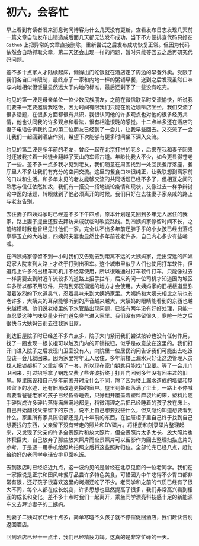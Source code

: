 # 初六，会客忙


早上看到有读者发来消息询问博客为什么几天没有更新，查看发布日志发现几天前一篇文章自动发布出错造成后面几天都无法发布成功。当下不方便排查代码只好在 `Github` 上把异常的文章直接删除，重新尝试之后发布成功恢复正常。但因为代码依然会自动抓取文章，第二天还会出现一样的问题，暂时只能等回去之后再研究代码问题。

差不多十点家人才陆续起床，懒得出门吃饭就在酒店定了周边的早餐外卖。受限于我们各自口味限制，最终点了一家和内地一样的粥铺早餐，送到之后发现虽然口味与内地相似但饭量显然远大于内地的标准，最后还剩下了一些没有吃完。

约见的第一波是母亲单位一位少数民族朋友，之前在微信联系时交流愉快，听说我们要来一定要邀请我吃饭，因为时间有限我们只能在附近咖啡店坐坐。我们交流了很多话题，在很多方面都很有共识，我很认同他的许多观点也对他的很多经历共情，他也认同我的许多观点和看法，很有相逢恨晚的感觉。十二点半多还在酒店的妻子电话告诉我约见的第二位朋友已经到了一会儿，让我早些回去。又交流了一会儿我们一起回到酒店作别，希望下次能够有更多时间坐下深入交流。

约见的第二波是多年前的老友，曾经一起在北京打拼的老乡，后来在我和妻子回来时还被我拉着一起徒步翻越了天山的车师古道。年龄比我大不少，如今更显得苍老了一些。差不多一点多我才见到老友，我们随意在周围找到一处回民餐厅落座，餐厅里人不多让我们有充分的空间交流。这里的餐食口味很纯正，让我联想到离家前的口味和生活。和多年未见的老友能够交流的共同话题已经不多了，但相互之间的熟悉与信任依然如故，我们有一搭没一搭地谈论疫情和现状，又像过去一样争辩讨论中医的话题，转眼就到了他必须离开的时候。我们只好在去往妻子家亲戚的路上与老友告别。

去往妻子四姨妈家时已经差不多下午四点，原本计划是先回到多年无人居住的我家，路上妻子提出还要去拜访亲戚就临时改变路线。到四姨妈家停留时间不长，之前结婚时我也曾经见过他们一家。完全认不出多年前还胖乎乎的小女孩已经出落成亭亭玉立的大姑娘，四姨妈夫妻也显然比多年前苍老许多，自己内心多少有些唏嘘。

在四姨妈家停留不到一小时我们又告别去到距离不远的大姨妈家，走出深远的四姨妈家大院来到大路上才终于打到出租车。这个城市里似乎人们也使用打车软件，但道路上许多的出租车司机并不经常使用，所以很难通过打车软件打车，只能像过去一样需要去到附近车流较多的道路上招手拦车，后来询问一位司机才知道因为城区车多所以都不用软件，只有到郊区偏远的地方才会使用。大姨妈家的旧楼楼道里弥漫着浓烈的下水道臭气，忍着臭味来到大姨妈家里。大姨妈和大姨夫相比之前也苍老许多，大姨夫的耳朵能够听到的声音越来越大，大姨妈的眼睛能看到的东西也越来越模糊。他们说老楼里的下水管路出现问题，已经有两年没有好好处理，只能一直忍受这种气味尽量少开门避免臭气进入家里。我们没有停留很久，寒暄一阵之后很快与大姨妈告别去往我家旧屋。

到达旧屋院子时已经差不多六点多，院子大门紧闭我们尝试按铃也没有任何作用，找了一圈发现一根长棍可以触及门内的开锁按钮，似乎是故意放在这里的。我们打开门进入院子之后发现门卫室没有人，向院里一位居民询问告诉我们可能出去吃饭应该一会儿就回来。因为家里常年无人居住，多年前楼上漏水只好让这边管理人员找人把锁都拆了又重新换了一套，所以现在家门钥匙只能找门卫要。等了一会儿门卫回来，打过招呼拿了钥匙又费了些许波折终于打开门回到多年没有回来过的旧屋。屋里陈设和自己多年前离开时没什么不同，除了因为楼上漏水造成的墙壁和屋顶留下的水迹，还有旧房改造更换的窗户。屋里到处都落满了尘土，一路上不停喊着要看爸爸老家的孩子已经昏昏睡去，只好翻开覆盖着塑料麻袋片的床，塑料片随手碎裂成许多碎片落得满床满地都是，稍微清理之后把已经睡着的孩子放在床上。自己开始翻找父亲留下的东西，说不上自己想要找些什么，但又隐约知道想要看到什么。家里所有家具陈设都还是几十年前的东西，在抽屉柜子里自己终于找到自己想要找的东西，父亲留下没有带走的照片和DV碟片。将相册和刻录碟片整理起来，又发现了父亲的许多全景照片和放大照片，但全景照片太多太长、放大照片也体积巨大，自己放弃了那些放大照片而全景照片可以留影作为回去整理扫描底片的参考，于是逐一用手机给照片拍照之后将这些照片归位。全部忙完已经八点，赶忙给约好的老同学电话安排见面吃饭。

去到饭店时已经临近九点，这一波约见的是曾经在北京见面的一位老同学。我们在一家据说是正宗和田风味餐厅品尝许多特色美食，可惜因为中午吃得不少胃口都非常有限，还好孩子很喜欢这里的烤翅还吃了不少。老同学和之前的气质已经有了很大不同，每个人都在成长蜕变，许多思想也显然提高了很多，我们非常高兴看到相互的成长和变化。差不多十点时我们一起离开，乘坐同学漂亮科技感十足的新能源车又去拜访妻子的二姨妈。

到妻子二姨妈家已经十点多，简单寒暄不久孩子就不停催促回酒店，我们赶快告别返回酒店。

回到酒店已经十一点半，我们已经精疲力竭。这真的是非常忙碌的一天。

